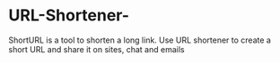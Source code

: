 # URL-Shortener-
ShortURL is a tool to shorten a long link. Use URL shortener to create a short URL and share it on sites, chat and emails

